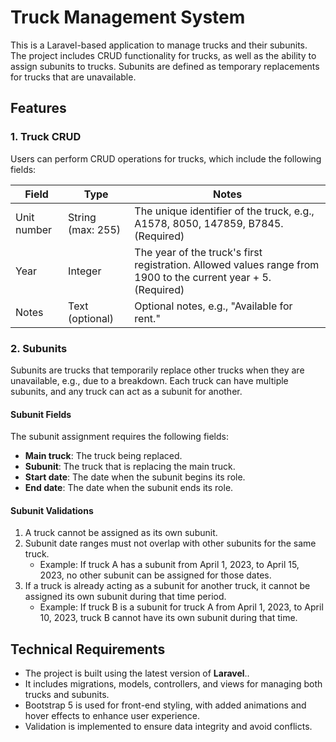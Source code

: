 # Truck Management System

This is a Laravel-based application to manage trucks and their subunits. The project includes CRUD functionality for trucks, as well as the ability to assign subunits to trucks. Subunits are defined as temporary replacements for trucks that are unavailable.

## Features

### 1. Truck CRUD
Users can perform CRUD operations for trucks, which include the following fields:

| Field       | Type             | Notes                                                                                 |
|-------------|------------------|---------------------------------------------------------------------------------------|
| Unit number | String (max: 255) | The unique identifier of the truck, e.g., A1578, 8050, 147859, B7845. (Required)       |
| Year        | Integer           | The year of the truck's first registration. Allowed values range from 1900 to the current year + 5. (Required) |
| Notes       | Text (optional)   | Optional notes, e.g., "Available for rent."                                           |

### 2. Subunits

Subunits are trucks that temporarily replace other trucks when they are unavailable, e.g., due to a breakdown. Each truck can have multiple subunits, and any truck can act as a subunit for another.

#### Subunit Fields

The subunit assignment requires the following fields:
- **Main truck**: The truck being replaced.
- **Subunit**: The truck that is replacing the main truck.
- **Start date**: The date when the subunit begins its role.
- **End date**: The date when the subunit ends its role.

#### Subunit Validations

1. A truck cannot be assigned as its own subunit.
2. Subunit date ranges must not overlap with other subunits for the same truck.
   - Example: If truck A has a subunit from April 1, 2023, to April 15, 2023, no other subunit can be assigned for those dates.
3. If a truck is already acting as a subunit for another truck, it cannot be assigned its own subunit during that time period.
   - Example: If truck B is a subunit for truck A from April 1, 2023, to April 10, 2023, truck B cannot have its own subunit during that time.

## Technical Requirements

- The project is built using the latest version of **Laravel**..
- It includes migrations, models, controllers, and views for managing both trucks and subunits.
- Bootstrap 5 is used for front-end styling, with added animations and hover effects to enhance user experience.
- Validation is implemented to ensure data integrity and avoid conflicts.
